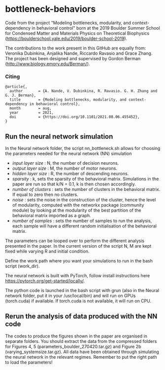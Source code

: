 # bottleneck-behaviors
Code from the project "Modeling bottlenecks, modularity, and context-dependency in behavioral control" born at the 2019 Boulder Summer School for Condensed Matter and Materials Physics on Theoretical Biophysics (https://boulderschool.yale.edu/2019/boulder-school-2019). 

The contributions to the work present in this GitHub are equally from: Veronika Dubinkina, Anjalika Nande, Riccardo Ravasio and Grace Zhang. The project has been designed and supervised by Gordon Berman (http://www.biology.emory.edu/Berman/).

### Citing
```
@article{,
  author       = {A. Nande, V. Dubinkina, R. Ravasio. G. H. Zhang and G. J. Berman},
  title        = {Modeling bottlenecks, modularity, and context-dependency in behavioral control},
  month        = aug,
  year         = 2021,
  doi          = {https://doi.org/10.1101/2021.08.06.455452},
}
```

## Run the neural network simulation

In the Neural network folder, the script nn_bottleneck.sh allows for choosing the parameters needed for the neural network (NN) simulation

- *input layer size*   : N, the number of decision neurons. 
- *output layer size*  : M, the number of motor neurons.
- *hidden layer size*  : R, the number of descending neurons.
- *sparsity*           : k, sets the sparsity of the behavioral matrix. Simulations in the paper are run so that k/N = 0.1, k is then chosen accordingly.
- *number of clusters* : sets the number of clusters in the behavioral matrix. If equal to zero then no clusters.
- *noise*              : sets the noise in the construction of the cluster, hence the level of modularity, computed with the networkx package (community module) by looking at the modularity of the best partition of the behavioral matrix imported as a graph.
- *number of samples*  : sets the number of samples to run the analysis, each sample will have a different random initialisation of the behavioral matrix.

The parameters can be looped over to perform the different analysis presented in the paper. In the current version of the script N, M are kept fixed while varying R and initial condition.

Define the work path where you want your simulations to run in the bash script (work_dir).

The neural network is built with PyTorch, follow install instructions here https://pytorch.org/get-started/locally/.

The python code is launched in the bash script with grun (also in the Neural network folder, put it in your /usr/local/bin) and will run on GPUs (torch.cuda) if available. If torch.cuda is not available, it will run on CPU.

## Rerun the analysis of data produced with the NN code

The codes to produce the figures shown in the paper are organised in separate folders. You should extract the data from the compressed folders for Figures 4, 5 (parameters_boulder_270420.tar.gz) and Figure 2b (varying_systemsize.tar.gz). All data have been obtained through simulating the neural network in the relevant regimes. Remember to put the right path to load the parameters!
